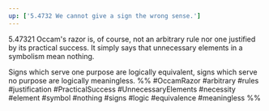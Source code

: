```yaml
---
up: ['5.4732 We cannot give a sign the wrong sense.']
---
```

5.47321 Occam's razor is, of course, not an arbitrary rule nor one justified by its practical success. It simply says that unnecessary elements in a symbolism mean nothing.

Signs which serve one purpose are logically equivalent, signs which serve no purpose are logically meaningless.
%%
#OccamRazor #arbitrary #rules #justification #PracticalSuccess #UnnecessaryElements #necessity #element #symbol #nothing #signs #logic #equivalence #meaningless %%